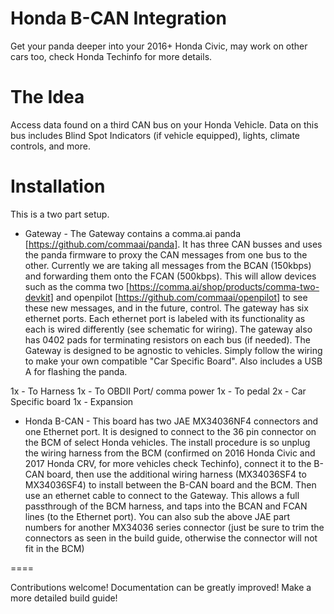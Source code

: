 Honda B-CAN Integration
====

Get your panda deeper into your 2016+ Honda Civic, may work on other cars too, check Honda Techinfo for more details.

The Idea  
====

Access data found on a third CAN bus on your Honda Vehicle. Data on this bus includes Blind Spot Indicators (if vehicle equipped), lights, climate controls, and more.

Installation
====

This is a two part setup.

- Gateway - The Gateway contains a comma.ai panda [https://github.com/commaai/panda]. It has three CAN busses and uses the panda firmware to proxy the CAN messages from one bus to the other. Currently we are taking all messages from the BCAN (150kbps) and forwarding them onto the FCAN (500kbps). This will allow devices such as the comma two [https://comma.ai/shop/products/comma-two-devkit] and openpilot [https://github.com/commaai/openpilot] to see these new messages, and in the future, control. The gateway has six ethernet ports. Each ethernet port is labeled with its functionality as each is wired differently (see schematic for wiring). The gateway also has 0402 pads for terminating resistors on each bus (if needed). The Gateway is designed to be agnostic to vehicles. Simply follow the wiring to make your own compatible "Car Specific Board". Also includes a USB A for flashing the panda. 

1x - To Harness
1x - To OBDII Port/ comma power
1x - To pedal
2x - Car Specific board
1x - Expansion

- Honda B-CAN - This board has two JAE MX34036NF4 connectors and one Ethernet port. It is designed to connect to the 36 pin connector on the BCM of select Honda vehicles. The install procedure is so unplug the wiring harness from the BCM (confirmed on 2016 Honda Civic and 2017 Honda CRV, for more vehicles check Techinfo), connect it to the B-CAN board, then use the additional wiring harness (MX34036SF4 to MX34036SF4) to install between the B-CAN board and the BCM. Then use an ethernet cable to connect to the Gateway. This allows a full passthrough of the BCM harness, and taps into the BCAN and FCAN lines (to the Ethernet port). You can also sub the above JAE part numbers for another MX34036 series connector (just be sure to trim the connectors as seen in the build guide, otherwise the connector will not fit in the BCM)


====

Contributions welcome! Documentation can be greatly improved! Make a more detailed build guide!  
